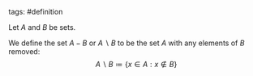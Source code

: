 tags: #definition 

Let $A$ and $B$ be sets.

We define the set $A - B$ or $A\backslash B$ to be the set $A$ with any elements of $B$ removed:
$$A\backslash B \coloneqq \{x \in A : x \notin B\}$$